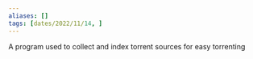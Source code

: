 ```yaml
---
aliases: []
tags: [dates/2022/11/14, ]
---
```

 
A program used to collect and index torrent sources for easy torrenting

